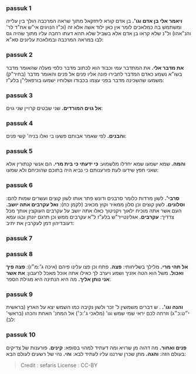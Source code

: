 
### passuk 1
<b>ויאמר אלי בן אדם וגו'.</b> בן אדם קורא ליחזקאל מתוך שראה המרכבה הולך בין עלייה ומשתמש בה כמלאכים לומר אין כאן ילוד אשה אלא זה (וכ"ז הנויגים אי"ש אח"ד לר' והנ"אהו) ול"נ שלא קראו בן אדם אלא בשביל שלא תהא דעתו רחבה עליו מתוך שהיה גס לבו במראה המרכבה ובמלאכת עליונים סא"א:

### passuk 2
<b>את מדבר אלי.</b> את המתדבר עמי וכבוד הוא לכתוב מדבר כלפי מעלה שהאומר מדבר בשו"א נשמע כאדם המדבר לחבירו פונה אליו פנים אל פנים והאומר מדבר (בחיר"ק) משמעו שהשכינה מדבר בפני עצמו בכבודו ושלוחיו ישמעו בורפאלי"ן בלע"ז:

### passuk 3
<b>אל גוים המורדים.</b> שני שבטים קרויין שני גוים:

### passuk 4
<b>והבנים.</b> לפי שאמר אבותם פשעו בי ואלו בניה' קשי פנים:

### passuk 5
<b>והמה.</b> שמא ישמעו שמא יחדלו מלשמוע:
<b>כי ידעתי כי בית מרי.</b> הם אנשי קנתורין אלא שאני חפץ שידעו לעת פורענותם כי נביא היה בתוכם שהוכיחם ולא שמעו:

### passuk 6
<b>סרבי'.</b> לשון מרדות כלומר סרבנים ודונש פתר אותו לשון קוצים ועשרים שמות להם:
<b>וסלונים.</b> לשון קוצים וכן סלון ממאיר וקוץ מכאיב (לקמן כח):
<b>ואל עקרבים אתה יושב.</b> העם אשר אתה מוכיח ילאוך ויקניטוך כאלו אתה יושב על עקרבים העוקצין אותך מכל צדדיך:
<b>עקרבים.</b> אגלינטייר"ש בלע"ז ל"א עקרבים ממש וכן תרגם יונתן ובגו עמא דעובדיהון דמן לעקרבין את יתיב:

### passuk 7

### passuk 8
<b>אל תהי מרי.</b> מלילך בשליחותי:
<b>פצה.</b> פתח וכן פצו עלינו פיהם (איכה ג׳:מ״ו):
<b>פצה פיך ואכול.</b> משל הוא הטה אזניך ושמע ויערב לך כאילו אתה אוכל מאכל לרעבון:
<b>את אשר אני נותן אליך.</b> מה היא הנתינה היא מגילת הספר:

### passuk 9
<b>והנה וגו'.</b> . ש דברים משמשין ל' זכר ולשון נקיבה כמו השמש יצא על הארץ (בראשית י״ט:כ״ג) וזרחה לכם יראי שמי שמש וגו' (מלאכי ג׳:כ׳) אל המחנ' האחת והכהו (בראשי' לב):

### passuk 10
<b>פנים ואחור.</b> מה דהוה מן שרויא ומה דעתיד למהוי בסופא:
<b>קינים.</b> פורענות של צדיקים בעולם הזה:
<b>והגה.</b> מתן שכרן שירננו עליו לעתיד לבא:
<b>והי.</b> נהי של רשעים לעולם הבא:

>Credit : sefaris
>License : CC-BY